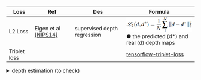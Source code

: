 | Loss | Ref | Des | Formula |
| -- | -- | -- | -- |
| L2 Loss | Eigen et al [[NIPS14]](https://arxiv.org/pdf/1406.2283.pdf) | supervised depth regression | ![](doc/L2_loss.png) <br/> ● the predicted (d*) and real (d) depth maps  |
| Triplet loss | | | [tensorflow-triplet-loss](https://github.com/omoindrot/tensorflow-triplet-loss) |



<details>
  <summary>depth estimation (to check)</summary>
https://medium.com/swlh/making-a-pseudo-lidar-with-cameras-and-deep-learning-e8f03f939c5f
<br/>
The loss function in the paper and the one used here consists of 3 parts:<br/>
- <b>MAE </b>: This is use to penalize the predicted depth values. This is a pixel wise loss that is independent of other neighboring pixels. Convolutional neural networks work well because they take into account the neighboring pixels and images are highly correlated. Our neural network in this case has an ‘image-like’ output, therefore it makes sense to take into account an image-wise loss rather than using a ‘pixel-wise’ loss alone. A good candidate is, SSIM.<br/>
- <b>SSIM (Structural Similarity Index) </b>: This loss actually measures the perceptual difference between two similar images. Structural information is the idea that the pixels have strong inter-dependencies especially when they are spatially close. These dependencies carry important information about the structure of the objects in the visual scene.
SSIM is widely used as a loss in deep learning for <b>image-reconstruction </b> tasks. SSIM is a structural loss, so it is important to use another loss like MSE/MAE along with it so now we can both penalize the structure as well as pixel wise depths.<br/>
I have earlier worked on image compression on deep learning, and using standalone SSIM as loss resulted in great output, but the colors were off. SSIM won’t know if the image was losing contrast or color. The image shown below is from another project, it isn’t really the best example to show color loss, but I can tell that output was way more structurally similar than MAE, but the problem was color info loss. So using a weighted combination of MSE and SSIM solved this problem.<br/>
- <b>Image gradient loss </b>: An image gradient is a directional change in the intensity or color in an image. The gradient of the image is one of the fundamental building blocks in image processing. For example, the Canny edge detector uses image gradient for edge detection. This loss penalizes the edges in depth output.

</details>
